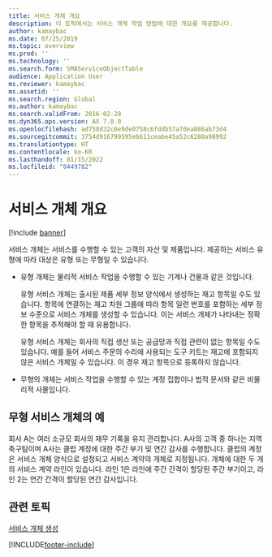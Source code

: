 ```yaml
---
title: 서비스 개체 개요
description: 이 토픽에서는 서비스 개체 작업 방법에 대한 개요를 제공합니다.
author: kamaybac
ms.date: 07/25/2019
ms.topic: overview
ms.prod: ''
ms.technology: ''
ms.search.form: SMAServiceObjectTable
audience: Application User
ms.reviewer: kamaybac
ms.assetid: ''
ms.search.region: Global
ms.author: kamaybac
ms.search.validFrom: 2016-02-28
ms.dyn365.ops.version: AX 7.0.0
ms.openlocfilehash: ad758d32c6e9de0758c6fddb57a7dea886ab73d4
ms.sourcegitcommit: 3754d916799595eb611ceabe45a52c6280a98992
ms.translationtype: HT
ms.contentlocale: ko-KR
ms.lasthandoff: 01/15/2022
ms.locfileid: "8449782"
---
```

# <a name="service-objects-overview"></a>서비스 개체 개요

[!include [banner](../includes/banner.md)]

서비스 개체는 서비스를 수행할 수 있는 고객의 자산 및 제품입니다. 제공하는 서비스 유형에 따라 대상은 유형 또는 무형일 수 있습니다.

-  유형 개체는 물리적 서비스 작업을 수행할 수 있는 기계나 건물과 같은 것입니다.

    유형 서비스 개체는 출시된 제품 세부 정보 양식에서 생성하는 재고 항목일 수도 있습니다. 항목에 연결하는 재고 차원 그룹에 따라 항목 일련 번호를 포함하는 세부 정보 수준으로 서비스 개체를 생성할 수 있습니다. 이는 서비스 개체가 나타내는 정확한 항목을 추적해야 할 때 유용합니다.

    유형 서비스 개체는 회사의 직접 생산 또는 공급망과 직접 관련이 없는 항목일 수도 있습니다. 예를 들어 서비스 주문의 수리에 사용되는 도구 키트는 재고에 포함되지 않은 서비스 개체일 수 있습니다. 이 경우 재고 항목으로 등록하지 않습니다.

-  무형의 개체는 서비스 작업을 수행할 수 있는 계정 집합이나 법적 문서와 같은 비물리적 사물입니다.

## <a name="example-of-an-intangible-service-object"></a>무형 서비스 개체의 예

회사 A는 여러 소규모 회사의 재무 기록을 유지 관리합니다. A사의 고객 중 하나는 지역 축구팀이며 A사는 클럽 계정에 대한 주간 부기 및 연간 감사를 수행합니다. 클럽의 계정은 서비스 개체 양식으로 설정되고 서비스 계약의 개체로 지정됩니다. 개체에 대한 두 개의 서비스 계약 라인이 있습니다. 라인 1은 라인에 주간 간격이 할당된 주간 부기이고, 라인 2는 연간 간격이 할당된 연간 감사입니다.

## <a name="related-topics"></a>관련 토픽

[서비스 개체 생성](create-service-objects.md)



[!INCLUDE[footer-include](../../includes/footer-banner.md)]